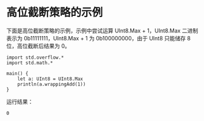 # 高位截断策略的示例

下面是高位截断策略的示例，示例中尝试运算 UInt8.Max + 1，UInt8.Max 二进制表示为 0b11111111，UInt8.Max + 1 为 0b100000000，由于 UInt8 只能储存 8 位，高位截断后结果为 0。

<!-- verify -->

```cangjie
import std.overflow.*
import std.math.*

main() {
    let a: UInt8 = UInt8.Max
    println(a.wrappingAdd(1))
}
```

运行结果：

```text
0
```
